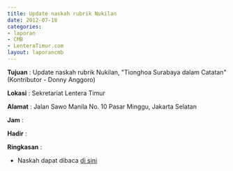 ```yaml
---
title: Update naskah rubrik Nukilan
date: 2012-07-18
categories:
- laporan
- CMB
- LenteraTimur.com
layout: laporancmb
---
```


**Tujuan** : Update naskah rubrik Nukilan, "Tionghoa Surabaya dalam Catatan" (Kontributor - Donny Anggoro)

**Lokasi** : Sekretariat Lentera Timur 

**Alamat** : Jalan Sawo Manila No. 10 Pasar Minggu, Jakarta Selatan

**Jam** : 

**Hadir** :  


**Ringkasan** : 
* Naskah dapat dibaca [di sini](http://www.lenteratimur.com/2012/07/tionghoa-surabaya-dalam-catatan/)
